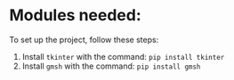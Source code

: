 # Modules needed:
To set up the project, follow these steps:

1. Install `tkinter` with the command: `pip install tkinter`
2. Install `gmsh` with the command: `pip install gmsh`
